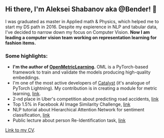 ## Hi there, I'm Aleksei Shabanov aka @Bender! 👋

I was graduated as master in Applied math & Physics, which helped me to start my DS path in 2016. Despite my expierence in NLP and tabular data, I've decided to narrow down my focus on Computer Vision. **Now I am leading a computer vision team working on representation learning for fashion items.**


### Some highlights:
* **I'm the author of [OpenMetricLearning](https://github.com/OML-Team/open-metric-learning).** OML is a PyTorch-based framework to train and validate the models producing high-quality embeddings.
* I'm one of the most active developers of [Catalyst](https://github.com/catalyst-team/catalyst) (it's analogue of PyTorch Lightning). My contribution is in creating a module for metric learning, [link](https://medium.com/pytorch/metric-learning-with-catalyst-8c8337dfab1a).
* 2-nd place in Uber's competition about predicting road accidents, [link](https://github.com/AlekseySh/uber_competition)
* Top 1.5% in Facebook AI Image Similarity Challenge, [link](https://www.drivendata.org/competitions/79/competition-image-similarity-1-dev/leaderboard/) 
* NLP tutorial about Hierarchical Attention Network for sentiment classification, [link](https://github.com/AlekseySh/ml-recipe-hier-attention)
* Public lecture about person Re-Identification task, [link](https://www.youtube.com/watch?v=O8qtBYeOSKE)


[Link to my CV](https://github.com/AlekseySh/resume/blob/main/Aleksei_Shabanov.pdf).
